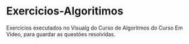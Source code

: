 # Exercicios-Algoritimos
 Exercícios executados no Visualg do Curso de Algoritmos do Curso Em Video, para guardar as questões resolvidas.
